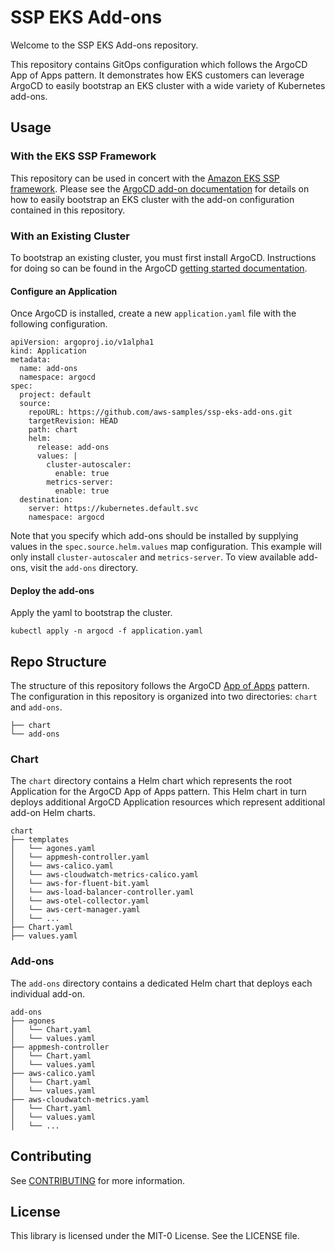 # SSP EKS Add-ons

Welcome to the SSP EKS Add-ons repository.

This repository contains GitOps configuration which follows the ArgoCD App of Apps pattern. It demonstrates how EKS customers can leverage ArgoCD to easily bootstrap an EKS cluster with a wide variety of Kubernetes add-ons.

## Usage

### With the EKS SSP Framework

This repository can be used in concert with the [Amazon EKS SSP framework](https://github.com/aws-samples/aws-eks-accelerator-for-terraform). Please see the [ArgoCD add-on documentation](https://argo-cd.readthedocs.io/en/stable/operator-manual/declarative-setup/#app-of-apps) for details on how to easily bootstrap an EKS cluster with the add-on configuration contained in this repository.

### With an Existing Cluster

To bootstrap an existing cluster, you must first install ArgoCD. Instructions for doing so can be found in the ArgoCD [getting started documentation](https://argo-cd.readthedocs.io/en/stable/getting_started/).

#### Configure an Application

Once ArgoCD is installed, create a new `application.yaml` file with the following configuration.

```
apiVersion: argoproj.io/v1alpha1
kind: Application
metadata:
  name: add-ons
  namespace: argocd
spec:
  project: default
  source:
    repoURL: https://github.com/aws-samples/ssp-eks-add-ons.git
    targetRevision: HEAD
    path: chart
    helm:
      release: add-ons
      values: |
        cluster-autoscaler:
          enable: true
        metrics-server:
          enable: true
  destination:
    server: https://kubernetes.default.svc
    namespace: argocd
```

Note that you specify which add-ons should be installed by supplying values in the `spec.source.helm.values` map configuration. This example will only install `cluster-autoscaler` and `metrics-server`. To view available add-ons, visit the `add-ons` directory.

#### Deploy the add-ons

Apply the yaml to bootstrap the cluster.

```
kubectl apply -n argocd -f application.yaml
```

## Repo Structure

The structure of this repository follows the ArgoCD [App of Apps](https://argo-cd.readthedocs.io/en/stable/operator-manual/declarative-setup/#app-of-apps) pattern. The configuration in this repository is organized into two directories: `chart` and `add-ons`.

```
├── chart
└── add-ons
```

### Chart

The `chart` directory contains a Helm chart which represents the root Application for the ArgoCD App of Apps pattern. This Helm chart in turn deploys additional ArgoCD Application resources which represent additional add-on Helm charts.

```
chart
├── templates
│   └── agones.yaml
│   └── appmesh-controller.yaml
│   └── aws-calico.yaml
│   └── aws-cloudwatch-metrics-calico.yaml
│   └── aws-for-fluent-bit.yaml
│   └── aws-load-balancer-controller.yaml
│   └── aws-otel-collector.yaml
│   └── aws-cert-manager.yaml
│   └── ...
├── Chart.yaml
├── values.yaml
```

### Add-ons

The `add-ons` directory contains a dedicated Helm chart that deploys each individual add-on.

```
add-ons
├── agones
│   └── Chart.yaml
│   └── values.yaml
├── appmesh-controller
│   └── Chart.yaml
│   └── values.yaml
├── aws-calico.yaml
│   └── Chart.yaml
│   └── values.yaml
├── aws-cloudwatch-metrics.yaml
│   └── Chart.yaml
│   └── values.yaml
│   └── ...
```

## Contributing

See [CONTRIBUTING](CONTRIBUTING.md#security-issue-notifications) for more information.

## License

This library is licensed under the MIT-0 License. See the LICENSE file.
